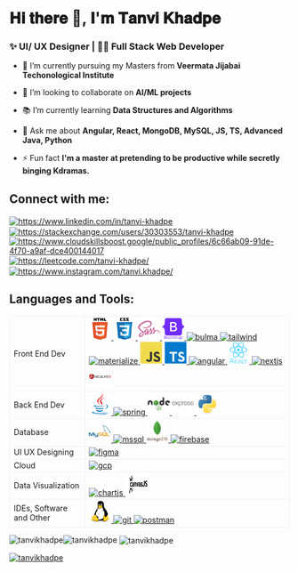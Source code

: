 
<h1 align="left">𝐇𝐢 𝐭𝐡𝐞𝐫𝐞 👋, 𝐈'𝐦 𝐓𝐚𝐧𝐯𝐢 𝐊𝐡𝐚𝐝𝐩𝐞</h1>
<h3 align="left">✨ UI/ UX Designer | 👩‍💻 Full Stack Web Developer</h3>

- 🔭 I’m currently pursuing my Masters from **Veermata Jijabai Techonological Institute**

- 👯 I’m looking to collaborate on **AI/ML projects**

- 📚 I’m currently learning **Data Structures and Algorithms**

- 💬 Ask me about **Angular, React, MongoDB, MySQL, JS, TS, Advanced Java, Python**

- ⚡ Fun fact **I'm a master at pretending to be productive while secretly binging Kdramas.**

<h2 align="left">Connect with me:</h2>
<p align="left">
<a href="https://linkedin.com/in/https://www.linkedin.com/in/tanvi-khadpe" target="blank"><img align="center" src="https://raw.githubusercontent.com/rahuldkjain/github-profile-readme-generator/master/src/images/icons/Social/linked-in-alt.svg" alt="https://www.linkedin.com/in/tanvi-khadpe" height="30" width="40" /></a>
<a href="https://stackoverflow.com/users/https://stackexchange.com/users/30303553/tanvi-khadpe" target="blank"><img align="center" src="https://raw.githubusercontent.com/rahuldkjain/github-profile-readme-generator/master/src/images/icons/Social/stack-overflow.svg" alt="https://stackexchange.com/users/30303553/tanvi-khadpe" height="30" width="40" /></a>
<a href="https://www.cloudskillsboost.google/public_profiles/6c66ab09-91de-4f70-a9af-dce400144017" target="blank"><img align="center"  src="https://www.vectorlogo.zone/logos/google_cloud/google_cloud-icon.svg"  alt="https://www.cloudskillsboost.google/public_profiles/6c66ab09-91de-4f70-a9af-dce400144017" height="38" width="38" /></a> <a href="https://leetcode.com/tanvi-khadpe/" target="blank"><img align="center" src="https://raw.githubusercontent.com/rahuldkjain/github-profile-readme-generator/master/src/images/icons/Social/leet-code.svg" alt="https://leetcode.com/tanvi-khadpe/" height="35" width="40" /></a> <a href="https://instagram.com/https://www.instagram.com/tanvi.khadpe/" target="blank"><img align="center" src="https://raw.githubusercontent.com/rahuldkjain/github-profile-readme-generator/master/src/images/icons/Social/instagram.svg" alt="https://www.instagram.com/tanvi.khadpe/" height="30" width="40" /></a>
</p>

<h2 align="left">Languages and Tools:</h2>

<table>
   <tr>
    <td style="border: 1px solid #f2f2f2;">Front End Dev</td>
    <td style="border: 1px solid #f2f2f2;">
    <a href="https://www.w3.org/html/" target="_blank" rel="noreferrer"> <img src="https://raw.githubusercontent.com/devicons/devicon/master/icons/html5/html5-original-wordmark.svg" alt="html5" width="40" height="40"/> </a> 
    <a href="https://www.w3schools.com/css/" target="_blank" rel="noreferrer"> <img src="https://raw.githubusercontent.com/devicons/devicon/master/icons/css3/css3-original-wordmark.svg" alt="css3" width="40" height="40"/> </a> <a href="https://sass-lang.com" target="_blank" rel="noreferrer"> <img src="https://raw.githubusercontent.com/devicons/devicon/master/icons/sass/sass-original.svg" alt="sass" width="40" height="40"/> </a> <a href="https://getbootstrap.com" target="_blank" rel="noreferrer"> <img src="https://raw.githubusercontent.com/devicons/devicon/master/icons/bootstrap/bootstrap-plain-wordmark.svg" alt="bootstrap" width="40" height="40"/> </a><a href="https://bulma.io/" target="_blank" rel="noreferrer"> <img src="https://raw.githubusercontent.com/gilbarbara/logos/804dc257b59e144eaca5bc6ffd16949752c6f789/logos/bulma.svg" alt="bulma" width="40" height="40"/> </a><a href="https://tailwindcss.com/" target="_blank" rel="noreferrer"> <img src="https://www.vectorlogo.zone/logos/tailwindcss/tailwindcss-icon.svg" alt="tailwind" width="40" height="40"/> </a> <a href="https://materializecss.com/" target="_blank" rel="noreferrer"> <img src="https://raw.githubusercontent.com/prplx/svg-logos/5585531d45d294869c4eaab4d7cf2e9c167710a9/svg/materialize.svg" alt="materialize" width="40" height="40"/> </a> <a href="https://developer.mozilla.org/en-US/docs/Web/JavaScript" target="_blank" rel="noreferrer"> <img src="https://raw.githubusercontent.com/devicons/devicon/master/icons/javascript/javascript-original.svg" alt="javascript" width="40" height="40"/> </a>   <a href="https://www.typescriptlang.org/" target="_blank" rel="noreferrer"> <img src="https://raw.githubusercontent.com/devicons/devicon/master/icons/typescript/typescript-original.svg" alt="typescript" width="40" height="40"/> </a> 
    <a href="https://angular.io" target="_blank" rel="noreferrer"> 
    <img src="https://angular.io/assets/images/logos/angular/angular.svg" alt="angular" width="40" height="40"/> </a><a href="https://reactjs.org/" target="_blank" rel="noreferrer"> <img src="https://raw.githubusercontent.com/devicons/devicon/master/icons/react/react-original-wordmark.svg" alt="react" width="40" height="40"/> </a><a href="https://nextjs.org/" target="_blank" rel="noreferrer"> <img src="https://cdn.worldvectorlogo.com/logos/nextjs-2.svg" alt="nextjs" width="40" height="40"/> </a><a href="https://angular.io" target="_blank" rel="noreferrer"> <img src="https://raw.githubusercontent.com/devicons/devicon/master/icons/angularjs/angularjs-original-wordmark.svg" alt="angularjs" width="40" height="40"/> </a>     
    </td>
  </tr>
  <tr>
    <td style="border: 1px solid #f2f2f2;">Back End Dev</td>
    <td style="border: 1px solid #f2f2f2;"> 
      <a href="https://www.java.com" target="_blank" rel="noreferrer"> <img src="https://raw.githubusercontent.com/devicons/devicon/master/icons/java/java-original.svg" alt="java" width="40" height="40"/> </a> <a href="https://spring.io/" target="_blank" rel="noreferrer"> <img src="https://www.vectorlogo.zone/logos/springio/springio-icon.svg" alt="spring" width="40" height="40"/> </a> <a href="https://nodejs.org" target="_blank" rel="noreferrer"> <img src="https://raw.githubusercontent.com/devicons/devicon/master/icons/nodejs/nodejs-original-wordmark.svg" alt="nodejs" width="40" height="40"/> </a>
      <a href="https://expressjs.com" target="_blank" rel="noreferrer"> <img src="https://raw.githubusercontent.com/devicons/devicon/master/icons/express/express-original-wordmark.svg" alt="express" width="40" height="40"/> </a>    <a href="https://www.python.org" target="_blank" rel="noreferrer"> <img src="https://raw.githubusercontent.com/devicons/devicon/master/icons/python/python-original.svg" alt="python" width="40" height="40"/> </a>
    </td>
  </tr>
  <tr>
    <td style="border: 1px solid #f2f2f2;">Database</td>
    <td style="border: 1px solid #f2f2f2;">
     <a href="https://www.mysql.com/" target="_blank" rel="noreferrer"> <img src="https://raw.githubusercontent.com/devicons/devicon/master/icons/mysql/mysql-original-wordmark.svg" alt="mysql" width="40" height="40"/> </a> <a href="https://www.microsoft.com/en-us/sql-server" target="_blank" rel="noreferrer"> <img src="https://www.svgrepo.com/show/303229/microsoft-sql-server-logo.svg" alt="mssql" width="40" height="40"/> </a> 
    <a href="https://www.mongodb.com/" target="_blank" rel="noreferrer"> <img src="https://raw.githubusercontent.com/devicons/devicon/master/icons/mongodb/mongodb-original-wordmark.svg" alt="mongodb" width="40" height="40"/> </a><a href="https://firebase.google.com/" target="_blank" rel="noreferrer"> <img src="https://www.vectorlogo.zone/logos/firebase/firebase-icon.svg" alt="firebase" width="40" height="40"/> </a>  
    </td>
  </tr>
  <tr>
    <td style="border: 1px solid #f2f2f2;">UI UX Designing</td>
    <td style="border: 1px solid #f2f2f2;">
    <a href="https://www.figma.com/" target="_blank" rel="noreferrer"> <img src="https://www.vectorlogo.zone/logos/figma/figma-icon.svg" alt="figma" width="40" height="40"/> </a>
    </td>
  </tr>
   <tr>
    <td style="border: 1px solid #f2f2f2;">Cloud</td>
    <td style="border: 1px solid #f2f2f2;">
    <a href="https://cloud.google.com" target="_blank" rel="noreferrer"> <img src="https://www.vectorlogo.zone/logos/google_cloud/google_cloud-icon.svg" alt="gcp" width="40" height="40"/> </a></td>
  </tr>
  <tr>
    <td style="border: 1px solid #f2f2f2;">Data Visualization</td>
    <td style="border: 1px solid #f2f2f2;">  <a href="https://www.chartjs.org" target="_blank" rel="noreferrer"> <img src="https://www.chartjs.org/media/logo-title.svg" alt="chartjs" width="40" height="40"/> </a> <a href="https://canvasjs.com" target="_blank" rel="noreferrer"> <img src="https://raw.githubusercontent.com/Hardik0307/Hardik0307/master/assets/canvasjs-charts.svg" alt="canvasjs" width="40" height="40"/> </a> </td>
  </tr>
   <tr>
    <td style="border: 1px solid #f2f2f2;">IDEs, Software and Other</td>
    <td style="border: 1px solid #f2f2f2;"> 
    <a href="https://www.linux.org/" target="_blank" rel="noreferrer"> <img src="https://raw.githubusercontent.com/devicons/devicon/master/icons/linux/linux-original.svg" alt="linux" width="40" height="40"/> </a><a href="v" target="_blank" rel="noreferrer"> <img src="https://raw.githubusercontent.com/jmnote/z-icons/master/svg/github.svg" alt="git" width="40" height="40"/><a href="https://postman.com" target="_blank" rel="noreferrer"> <img src="https://www.vectorlogo.zone/logos/getpostman/getpostman-icon.svg" alt="postman" width="40" height="40"/> </a></td>
  </tr>
</table>
<p><img align="left" src="https://leetcard.jacoblin.cool/tanvi-khadpe?theme=light&font=Noto%20Sans%20Mahajani&cache=0" alt="tanvikhadpe" /></p>
<p><img align="left" src="https://github-readme-stats.vercel.app/api/top-langs?username=tanvikhadpe&show_icons=true&locale=en&layout=compact" alt="tanvikhadpe" /></p>
<p>&nbsp;<img align="center" src="https://github-readme-stats.vercel.app/api?username=tanvikhadpe&show_icons=true&locale=en" alt="tanvikhadpe" /></p>
<p align="left">
 <a href="https://github.com/ryo-ma/github-profile-trophy"><img src="https://github-profile-trophy.vercel.app/?username=tanvikhadpe&theme=flat&margin-w=15" alt="tanvikhadpe" /></a> </p>



